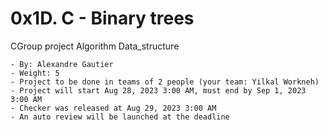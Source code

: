 # 0x1D. C - Binary trees
CGroup project Algorithm Data_structure

    - By: Alexandre Gautier
    - Weight: 5
    - Project to be done in teams of 2 people (your team: Yilkal Workneh)
    - Project will start Aug 28, 2023 3:00 AM, must end by Sep 1, 2023 3:00 AM
    - Checker was released at Aug 29, 2023 3:00 AM
    - An auto review will be launched at the deadline
